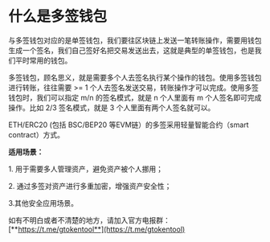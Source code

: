 # 什么是多签钱包

与多签钱包对应的是单签钱包，我们要往区块链上发送一笔转账操作，需要用钱包生成一个签名，我们自己签好名把交易发送出去，这就是典型的单签钱包，也是我们平时常用的钱包。

多签钱包，顾名思义，就是需要多个人去签名执行某个操作的钱包。使用多签钱包进行转账，往往需要 >= 1 个人去签名发送交易，转账操作才可以完成。使用多签钱包时，我们可以指定 m/n 的签名模式，就是 n 个人里面有 m 个人签名即可完成操作。比如 2/3 签名模式，就是 3 个人里面有两个人签名就可以。

ETH/ERC20 (包括 BSC/BEP20 等EVM链）的多签采用轻量智能合约（smart contract）方式。

**适用场景：**

1\. 用于需要多人管理资产，避免资产被个人挪用；

2\. 通过多签对资产进行多重加密，增强资产安全性；

3.其他安全应用场景。

如有不明白或者不清楚的地方，请加入官方电报群：[**https://t.me/gtokentool**](https://t.me/gtokentool)
